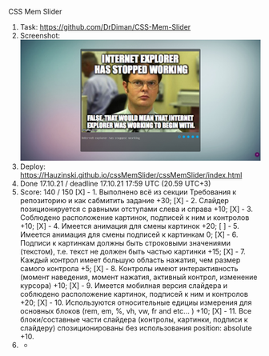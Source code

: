 CSS Mem Slider

1. Task: https://github.com/DrDiman/CSS-Mem-Slider
2. Screenshot: ![](https://raw.githubusercontent.com/Hauzinski/Screenshots/main/cssMemSlider.jpg)
3. Deploy: https://Hauzinski.github.io/cssMemSlider/cssMemSlider/index.html
4. Done 17.10.21 / deadline 17.10.21 17:59 UTC (20.59 UTC+3)
5. Score: 140 / 150
   [X] - 1. Выполнено всё из секции Требования к репозиторию и как сабмитить задание +30;
   [X] - 2. Слайдер позиционируется с равными отступами слева и справа +10;
   [X] - 3. Соблюдено расположение картинок, подписей к ним и контролов +10;
   [X] - 4. Имеется анимация для смены картинок +20;
   [ ] - 5. Имеется анимация для смены подписей к картинкам 0;
   [X] - 6. Подписи к картинкам должны быть строковыми значениями (текстом), т.е. текст не должен быть частью картинки +15;
   [X] - 7. Каждый контрол имеет большую область нажатия, чем размер самого контрола +5;
   [X] - 8. Контролы имеют интерактивность (момент наведения, момент нажатия, активный контрол, изменение курсора) +10;
   [X] - 9. Имеется мобилная версия слайдера и соблюдено расположение картинок, подписей к ним и контролов +20;
   [X] - 10. Используются относительные едициы измерения для основных блоков (rem, em, %, vh, vw, fr and etc... ) +10;
   [X] - 11. Все блоки/составные части слайдера (контролы, картинки, подписи к слайдеру) спозиционированы без использования position: absolute +10.
6. -
